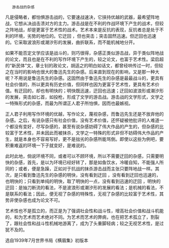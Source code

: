        游击战的杂感 

   凡是侵略者，都怕惧游击战的，它要速战速决，它挟持优越的武器，最希望阵地战，它想从决战击溃对方的主力。游击战是在不利的作战环境下产生的战术，但较之阵地战，却是更富于艺术性的战术。艺术本来是反抗的表现，反抗者总是处于不利的环境，劣势的地位的。它迂回 ，但也突击；突击固然迅速。但迂回也迅速的。它采取波浪形或潮汐形的发展，曲折联系，而不能机械地分开。 

   如果不能否定文学应该是战斗的，则巧很得，杂感正类似游击战，异于类似阵地战的论文，而且也是在不利的写作环境下产生的，较之论文，也富于艺术性。梁启超的“新民体”文，章士钊的政论文，胡适之的明白如话文，都曾经哄传过一时，但较之在当时的影响也很大的鲁迅先生的杂感。后来直到现在的影响，又是那一种大呢？不用说是鲁迅先生的杂感。这固然由于鲁迅先生的杂感是最最战斗的，更具有社会价值的，所以更具有历史价值，但同样也因为更富于艺术性，更具有艺术价值。有迂回的，却也有明快的；明快既迅速，迂回也迅速；迂回如波浪形或潮汐形的发展，突击如匕首，如投枪，形成了文学的游击战。游击战的文学形式，文学之一特殊形式的杂感，而最为所谓正人君子所怕惧，因而也最嫉视。 

   正人君子利用写作环境的优越，写作论文，蔑视杂感，而鲁迅先生还是不放弃他的杂感。之后，有说杂感只有社会价值，没有艺术价值，还怀疑被他批评的人难道一个都没有变好，尽写杂感的，甚至有说杂感妨碍了伟大作品的产生的，但杂感的比较富于艺术性，并未因此而被抹杀，文学之一特殊的形式非但不妨碍伟大作品的产生，就是本身也不容易写好，更不是拙劣的杂感所能骂倒。即使以这些为例吧，要积重难返的环境一下子就变好，是难说的。 

   此时此地，倘说环境不同，或者可以不顾环境，所以不需要迂回的杂感，只需要明快的杂感，首先，是以为环境已经好转了，那是如鱼饮水，冷暖自知，不能强人所同的；或者，便是急躁，正如对于抗战的抹杀游击战而主张只要阵地战一样。其次，是只看到鲁迅先生的杂感的明快，没有看到迂回 ，没有看到迂回也迅速的，也明快的；只看到单纯的明快，取了明快的一点，没有看到迅速的迂回 ，明快的迂回：是抽刀断流的看法，不是波浪形或潮汐形的发展的看法；是机械的看法，不是联系的看法；因此，便无视了杂感的特殊性，无视了杂感的比较富于艺术性，其势非使杂感也成为论文不可。 

   艺术性也不是孤立的，而正是为了强调社会性和战斗性，增高社会价值和战斗机能的，和为艺术而艺术绝对不同。为艺术而艺术的弊病，也在把艺术孤立了，割裂了，跟社会性和战斗性机械地游离了，成为了头重脚轻病；较之无视艺术性，是过犹不及的。 

   选自1939年7月世界书局《横眉集》初版本  

